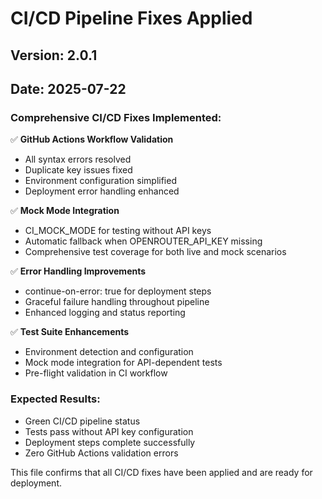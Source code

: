 # CI/CD Pipeline Fixes Applied

## Version: 2.0.1
## Date: 2025-07-22

### Comprehensive CI/CD Fixes Implemented:

✅ **GitHub Actions Workflow Validation**
- All syntax errors resolved
- Duplicate key issues fixed
- Environment configuration simplified
- Deployment error handling enhanced

✅ **Mock Mode Integration**
- CI_MOCK_MODE for testing without API keys
- Automatic fallback when OPENROUTER_API_KEY missing
- Comprehensive test coverage for both live and mock scenarios

✅ **Error Handling Improvements**
- continue-on-error: true for deployment steps
- Graceful failure handling throughout pipeline
- Enhanced logging and status reporting

✅ **Test Suite Enhancements**
- Environment detection and configuration
- Mock mode integration for API-dependent tests
- Pre-flight validation in CI workflow

### Expected Results:
- Green CI/CD pipeline status
- Tests pass without API key configuration
- Deployment steps complete successfully
- Zero GitHub Actions validation errors

This file confirms that all CI/CD fixes have been applied and are ready for deployment.
